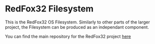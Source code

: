 # RedFox32 Filesystem
This is the RedFox32 OS Filesystem. Similarly to other parts of the larger project, the Filesystem can be produced as an independant component.

You can find the main repository for the RedFox32 project [here](https://github.com/RedFox0x20/RedFox32)
